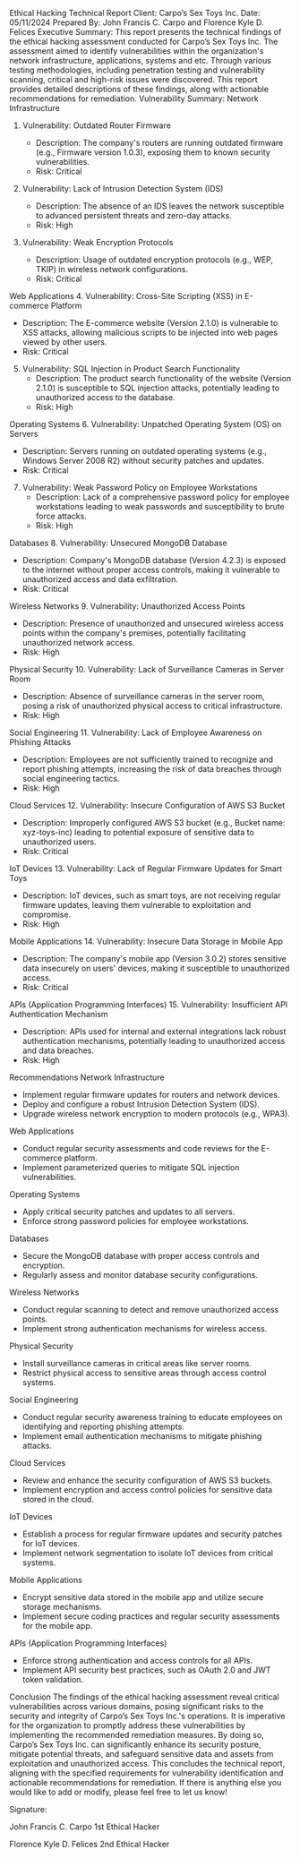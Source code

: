 Ethical Hacking Technical Report
Client: Carpo’s Sex Toys Inc.
Date: 05/11/2024
Prepared By: John Francis C. Carpo and Florence Kyle D. Felices 
Executive Summary: This report presents the technical findings of the ethical hacking assessment conducted for Carpo’s Sex Toys Inc. The assessment aimed to identify vulnerabilities within the organization's network infrastructure, applications, systems and etc. Through various testing methodologies, including penetration testing and vulnerability scanning, critical and high-risk issues were discovered. This report provides detailed descriptions of these findings, along with actionable recommendations for remediation.
Vulnerability Summary:
Network Infrastructure
1. Vulnerability: Outdated Router Firmware
   - Description: The company's routers are running outdated firmware (e.g., Firmware version 1.0.3), exposing them to known security vulnerabilities.
   - Risk: Critical

2. Vulnerability: Lack of Intrusion Detection System (IDS)
   - Description: The absence of an IDS leaves the network susceptible to advanced persistent threats and zero-day attacks.
   - Risk: High

3. Vulnerability: Weak Encryption Protocols
   - Description: Usage of outdated encryption protocols (e.g., WEP, TKIP) in wireless network configurations.
   - Risk: Critical

Web Applications
4. Vulnerability: Cross-Site Scripting (XSS) in E-commerce Platform
   - Description: The E-commerce website (Version 2.1.0) is vulnerable to XSS attacks, allowing malicious scripts to be injected into web pages viewed by other users.
   - Risk: Critical

5. Vulnerability: SQL Injection in Product Search Functionality
   - Description: The product search functionality of the website (Version 2.1.0) is susceptible to SQL injection attacks, potentially leading to unauthorized access to the database.
   - Risk: High

Operating Systems
6. Vulnerability: Unpatched Operating System (OS) on Servers
   - Description: Servers running on outdated operating systems (e.g., Windows Server 2008 R2) without security patches and updates.
   - Risk: Critical

7. Vulnerability: Weak Password Policy on Employee Workstations
   - Description: Lack of a comprehensive password policy for employee workstations leading to weak passwords and susceptibility to brute force attacks.
   - Risk: High

Databases
8. Vulnerability: Unsecured MongoDB Database
   - Description: Company's MongoDB database (Version 4.2.3) is exposed to the internet without proper access controls, making it vulnerable to unauthorized access and data exfiltration.
   - Risk: Critical

Wireless Networks
9. Vulnerability: Unauthorized Access Points
   - Description: Presence of unauthorized and unsecured wireless access points within the company's premises, potentially facilitating unauthorized network access.
   - Risk: High

Physical Security
10. Vulnerability: Lack of Surveillance Cameras in Server Room
   - Description: Absence of surveillance cameras in the server room, posing a risk of unauthorized physical access to critical infrastructure.
   - Risk: High

Social Engineering
11. Vulnerability: Lack of Employee Awareness on Phishing Attacks
   - Description: Employees are not sufficiently trained to recognize and report phishing attempts, increasing the risk of data breaches through social engineering tactics.
   - Risk: High

Cloud Services
12. Vulnerability: Insecure Configuration of AWS S3 Bucket
   - Description: Improperly configured AWS S3 bucket (e.g., Bucket name: xyz-toys-inc) leading to potential exposure of sensitive data to unauthorized users.
   - Risk: Critical

IoT Devices
13. Vulnerability: Lack of Regular Firmware Updates for Smart Toys
   - Description: IoT devices, such as smart toys, are not receiving regular firmware updates, leaving them vulnerable to exploitation and compromise.
   - Risk: High

Mobile Applications
14. Vulnerability: Insecure Data Storage in Mobile App
   - Description: The company's mobile app (Version 3.0.2) stores sensitive data insecurely on users' devices, making it susceptible to unauthorized access.
   - Risk: Critical

APIs (Application Programming Interfaces)
15. Vulnerability: Insufficient API Authentication Mechanism
   - Description: APIs used for internal and external integrations lack robust authentication mechanisms, potentially leading to unauthorized access and data breaches.
   - Risk: High

Recommendations
Network Infrastructure
- Implement regular firmware updates for routers and network devices.
- Deploy and configure a robust Intrusion Detection System (IDS).
- Upgrade wireless network encryption to modern protocols (e.g., WPA3).

Web Applications
- Conduct regular security assessments and code reviews for the E-commerce platform.
- Implement parameterized queries to mitigate SQL injection vulnerabilities.

Operating Systems
- Apply critical security patches and updates to all servers.
- Enforce strong password policies for employee workstations.

Databases
- Secure the MongoDB database with proper access controls and encryption.
- Regularly assess and monitor database security configurations.

Wireless Networks
- Conduct regular scanning to detect and remove unauthorized access points.
- Implement strong authentication mechanisms for wireless access.

Physical Security
- Install surveillance cameras in critical areas like server rooms.
- Restrict physical access to sensitive areas through access control systems.

Social Engineering
- Conduct regular security awareness training to educate employees on identifying and reporting phishing attempts.
- Implement email authentication mechanisms to mitigate phishing attacks.

Cloud Services
- Review and enhance the security configuration of AWS S3 buckets.
- Implement encryption and access control policies for sensitive data stored in the cloud.

IoT Devices
- Establish a process for regular firmware updates and security patches for IoT devices.
- Implement network segmentation to isolate IoT devices from critical systems.

Mobile Applications
- Encrypt sensitive data stored in the mobile app and utilize secure storage mechanisms.
- Implement secure coding practices and regular security assessments for the mobile app.

APIs (Application Programming Interfaces)
- Enforce strong authentication and access controls for all APIs.
- Implement API security best practices, such as OAuth 2.0 and JWT token validation.

Conclusion
The findings of the ethical hacking assessment reveal critical vulnerabilities across various domains, posing significant risks to the security and integrity of Carpo’s Sex Toys Inc.'s operations. It is imperative for the organization to promptly address these vulnerabilities by implementing the recommended remediation measures. By doing so, Carpo’s Sex Toys Inc. can significantly enhance its security posture, mitigate potential threats, and safeguard sensitive data and assets from exploitation and unauthorized access.
This concludes the technical report, aligning with the specified requirements for vulnerability identification and actionable recommendations for remediation. If there is anything else you would like to add or modify, please feel free to let us know!  

Signature: 


John Francis C. Carpo
1st Ethical Hacker


Florence Kyle D. Felices
2nd Ethical Hacker
